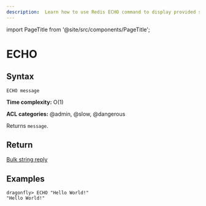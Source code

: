 ```yaml
---
description:  Learn how to use Redis ECHO command to display provided string.
---
```


import PageTitle from '@site/src/components/PageTitle';

# ECHO

<PageTitle title="Redis ECHO Command (Documentation) | Dragonfly" />

## Syntax

    ECHO message

**Time complexity:** O(1)

**ACL categories:** @admin, @slow, @dangerous

Returns `message`.

## Return

[Bulk string reply](https://redis.io/docs/reference/protocol-spec/#bulk-strings)

## Examples

```shell
dragonfly> ECHO "Hello World!"
"Hello World!"
```
